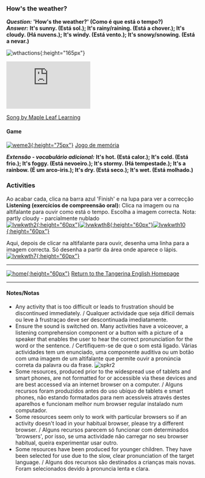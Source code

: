 ### How's the weather?

***Question:*** **'How's the weather?' (Como é que está o tempo?)**  
***Answer:*** **It's sunny. (Está sol.); It's rainy/raining. (Está a chover.); It's cloudy. (Há nuvens.); It's windy. (Está vento.); It's snowy/snowing. (Está a nevar.)**  

![wthactions](https://1blockatatime.github.io/English/images2/wth_actions.png){:height="165px"}

<iframe width="220" height="124" src="https://www.youtube.com/embed/I8GeA3anPdo" frameborder="0" allow="accelerometer; autoplay; clipboard-write; encrypted-media; gyroscope; picture-in-picture" allowfullscreen></iframe>  

[Song by Maple Leaf Learning](https://www.youtube.com/embed/I8GeA3anPdo)  

#### Game
[![weme3](https://1blockatatime.github.io/English/images2/weme3.PNG){:height="75px"}](http://www.eslgamesworld.com/members/games/vocabulary/memoryaudio/weather/index.html) [Jogo de memória](http://www.eslgamesworld.com/members/games/vocabulary/memoryaudio/weather/index.html)     

***Extensão - vocabulário adicional:*** **It's hot. (Está calor.); It's cold. (Está frio.); It's foggy. (Está nevoeiro.); It's stormy. (Há tempestade.); It's a rainbow. (É um arco-iris.); It's dry. (Está seco.); It's wet. (Está molhado.)**  

### Activities
Ao acabar cada, clica na barra azul 'Finish' e na lupa para ver a correcção  
**Listening (exercícios de compreensão oral):** Clica na imagem ou na altifalante para ouvir como está o tempo. Escolha a imagem correcta. Nota: partly cloudy - parcialmente nublado     
[![lvwkwth2](https://1blockatatime.github.io/English/images2/lvwkwth2.png){:height="60px"}](https://www.liveworksheets.com/worksheets/en/English_as_a_Second_Language_(ESL)/Weather/What-s_the_weather_fh426619jp)[![lvwkwth8](https://1blockatatime.github.io/English/images2/lvwkwth8.png){:height="60px"}](https://www.liveworksheets.com/worksheets/en/English_as_a_Second_Language_(ESL)/Weather/The_weather_ra639277ui)[![lvwkwth10](https://1blockatatime.github.io/English/images2/lvwkwth10.png){:height="60px"}](https://www.liveworksheets.com/worksheets/en/English_as_a_Second_Language_(ESL)/Weather/How's_the_weather$_eu1630513qb)  

Aqui, depois de clicar na altifalante para ouvir, desenha uma linha para a imagem correcta. Só desenha a partir da área onde aparece o lápis.  
[![lvwkwth7](https://1blockatatime.github.io/English/images2/lvwkwth7.png){:height="60px"}](https://www.liveworksheets.com/worksheets/en/English_as_a_Second_Language_(ESL)/Weather/Whats_the_weather_like_today$_ah1654638bh)  

***
[![home](https://1blockatatime.github.io/English/images/home.png){:height="60px"}](https://tangerina-pt.github.io/English) [Return to the Tangerina English Homepage](https://tangerina-pt.github.io/English)

***

#### Notes/Notas
* Any activity that is too difficult or leads to frustration should be discontinued immediately. / Qualquer actividade que seja difícil demais ou leve à frustraçao deve ser descontinuada imediatamente.
* Ensure the sound is switched on. Many activities have a voiceover, a listening comprehension component or a button with a picture of a speaker that enables the user to hear the correct pronunciation for the word or the sentence. / Certifiquem-se de que o som está ligado. Várias actividades tem um enunciado, uma componente auditiva ou um botão com uma imagem de um altifalante que permite ouvir a pronúncia correta da palavra ou da frase. ![spkr2](/images/spkr2.PNG)
* Some resources, produced prior to the widespread use of tablets and smart phones, are not formatted for or accessible via these devices and are best accessed via an internet browser on a computer. / Alguns recursos foram produzidos antes do uso ubíquo de tablets e smart phones, não estando formatados para nem acessíveis através destes aparelhos e funcionam melhor num browser regular instalado num computador.
* Some resources seem only to work with particular browsers so if an activity doesn't load in your habitual browser, please try a different browser. / Alguns recursos parecem só funcionar com determinados 'browsers', por isso, se uma actividade não carregar no seu browser habitual, queira experimentar usar outro.
* Some resources have been produced for younger children. They have been selected for use due to the slow, clear pronunciation of the target language. / Alguns dos recursos são destinados a crianças mais novas. Foram selecionados devido à pronuncia lenta e clara.

